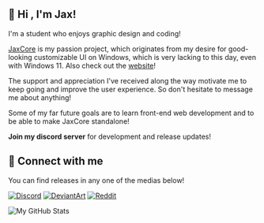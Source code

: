 ## 👋 Hi , I'm Jax!

I'm a student who enjoys graphic design and coding!

[JaxCore](https://github.com/Jax-Core/JaxCore) is my passion project, which originates from my desire for good-looking customizable UI on Windows, which is very lacking to this day, even with Windows 11. Also check out the [website](https://jaxcore.app/)!

The support and appreciation I've received along the way motivate me to keep going and improve the user experience. So don't hesitate to message me about anything!

Some of my far future goals are to learn front-end web development and to be able to make JaxCore standalone!

**Join my discord server** for development and release updates!

## 🔗 Connect with me

You can find releases in any one of the medias below!

[![Discord](https://img.shields.io/badge/Discord-7289DA?style=for-the-badge&logo=discord&logoColor=white)](https://discord.gg/JmgehPSDD6)
[![DeviantArt](https://img.shields.io/badge/DeviantArt-05CC47?style=for-the-badge&logo=deviantart&logoColor=white)](https://www.deviantart.com/jaxoriginals)
[![Reddit](https://img.shields.io/badge/Reddit-FF4500?style=for-the-badge&logo=reddit&logoColor=white)](https://www.reddit.com/user/EnhancedJax)

<img align="left" alt="My GitHub Stats" src="https://github-readme-stats.vercel.app/api?username=EnhancedJax&show_icons=true&hide_border=true&theme=github_dark" />
